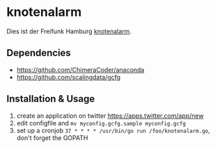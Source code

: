 # knotenalarm

Dies ist der Freifunk Hamburg [knotenalarm](https://twitter.com/knotenalarm).

## Dependencies

* https://github.com/ChimeraCoder/anaconda
* https://github.com/scalingdata/gcfg

## Installation & Usage

1. create an application on twitter https://apps.twitter.com/app/new
2. edit configfile and `mv myconfig.gcfg.sample myconfig.gcfg`
3. set up a cronjob `37 * * * * /usr/bin/go run /foo/knotenalarm.go`, don't forget the GOPATH

